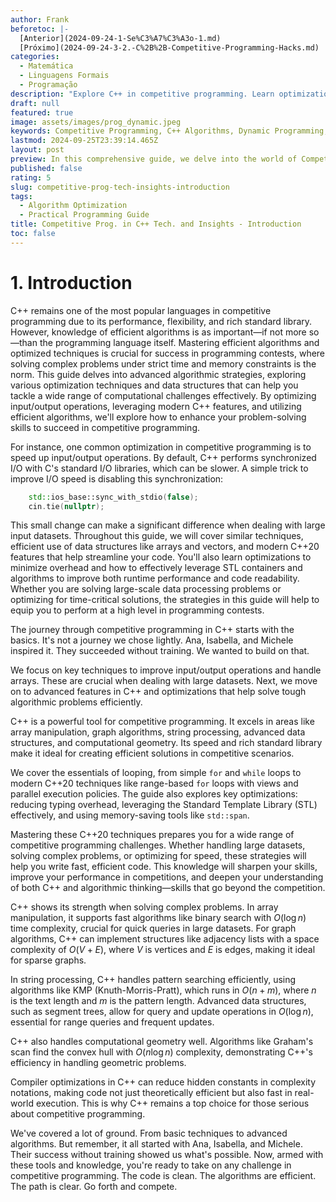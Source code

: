 ```yaml
---
author: Frank
beforetoc: |-
  [Anterior](2024-09-24-1-Se%C3%A7%C3%A3o-1.md)
  [Próximo](2024-09-24-3-2.-C%2B%2B-Competitive-Programming-Hacks.md)
categories:
  - Matemática
  - Linguagens Formais
  - Programação
description: "Explore C++ in competitive programming. Learn optimization, algorithms, and data structures. Improve coding skills for challenges. "
draft: null
featured: true
image: assets/images/prog_dynamic.jpeg
keywords: Competitive Programming, C++ Algorithms, Dynamic Programming, Performance Analysis, Coding Examples, Algorithm Optimization, Practical Programming Guide
lastmod: 2024-09-25T23:39:14.465Z
layout: post
preview: In this comprehensive guide, we delve into the world of Competitive Programming with C++. Learn the core principles of C++ optimization, explore various algorithmic examples, and understand performance differences through detailed code comparisons. Perfect for developers looking to optimize their coding skills and boost algorithm efficiency.
published: false
rating: 5
slug: competitive-prog-tech-insights-introduction
tags:
  - Algorithm Optimization
  - Practical Programming Guide
title: Competitive Prog. in C++ Tech. and Insights - Introduction
toc: false
---
```


# 1. Introduction

C++ remains one of the most popular languages in competitive programming due to its performance, flexibility, and rich standard library. However, knowledge of efficient algorithms is as important—if not more so—than the programming language itself. Mastering efficient algorithms and optimized techniques is crucial for success in programming contests, where solving complex problems under strict time and memory constraints is the norm. This guide delves into advanced algorithmic strategies, exploring various optimization techniques and data structures that can help you tackle a wide range of computational challenges effectively. By optimizing input/output operations, leveraging modern C++ features, and utilizing efficient algorithms, we'll explore how to enhance your problem-solving skills to succeed in competitive programming.

For instance, one common optimization in competitive programming is to speed up input/output operations. By default, C++ performs synchronized I/O with C's standard I/O libraries, which can be slower. A simple trick to improve I/O speed is disabling this synchronization:

```cpp
    std::ios_base::sync_with_stdio(false);
    cin.tie(nullptr);
```

This small change can make a significant difference when dealing with large input datasets. Throughout this guide, we will cover similar techniques, efficient use of data structures like arrays and vectors, and modern C++20 features that help streamline your code. You'll also learn optimizations to minimize overhead and how to effectively leverage STL containers and algorithms to improve both runtime performance and code readability. Whether you are solving large-scale data processing problems or optimizing for time-critical solutions, the strategies in this guide will help to equip you to perform at a high level in programming contests.

The journey through competitive programming in C++ starts with the basics. It's not a journey we chose lightly. Ana, Isabella, and Michele inspired it. They succeeded without training. We wanted to build on that.

We focus on key techniques to improve input/output operations and handle arrays. These are crucial when dealing with large datasets. Next, we move on to advanced features in C++ and optimizations that help solve tough algorithmic problems efficiently.

C++ is a powerful tool for competitive programming. It excels in areas like array manipulation, graph algorithms, string processing, advanced data structures, and computational geometry. Its speed and rich standard library make it ideal for creating efficient solutions in competitive scenarios.

We cover the essentials of looping, from simple `for` and `while` loops to modern C++20 techniques like range-based `for` loops with views and parallel execution policies. The guide also explores key optimizations: reducing typing overhead, leveraging the Standard Template Library (STL) effectively, and using memory-saving tools like `std::span`.

Mastering these C++20 techniques prepares you for a wide range of competitive programming challenges. Whether handling large datasets, solving complex problems, or optimizing for speed, these strategies will help you write fast, efficient code. This knowledge will sharpen your skills, improve your performance in competitions, and deepen your understanding of both C++ and algorithmic thinking—skills that go beyond the competition.

C++ shows its strength when solving complex problems. In array manipulation, it supports fast algorithms like binary search with $O(\log n)$ time complexity, crucial for quick queries in large datasets. For graph algorithms, C++ can implement structures like adjacency lists with a space complexity of $O(V + E)$, where $V$ is vertices and $E$ is edges, making it ideal for sparse graphs.

In string processing, C++ handles pattern searching efficiently, using algorithms like KMP (Knuth-Morris-Pratt), which runs in $O(n + m)$, where $n$ is the text length and $m$ is the pattern length. Advanced data structures, such as segment trees, allow for query and update operations in $O(\log n)$, essential for range queries and frequent updates.

C++ also handles computational geometry well. Algorithms like Graham's scan find the convex hull with $O(n \log n)$ complexity, demonstrating C++'s efficiency in handling geometric problems.

Compiler optimizations in C++ can reduce hidden constants in complexity notations, making code not just theoretically efficient but also fast in real-world execution. This is why C++ remains a top choice for those serious about competitive programming.

We've covered a lot of ground. From basic techniques to advanced algorithms. But remember, it all started with Ana, Isabella, and Michele. Their success without training showed us what's possible. Now, armed with these tools and knowledge, you're ready to take on any challenge in competitive programming. The code is clean. The algorithms are efficient. The path is clear. Go forth and compete.
